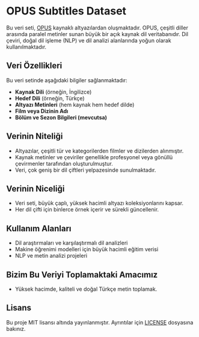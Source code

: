 # OPUS Subtitles Dataset

Bu veri seti, [OPUS](https://opus.nlpl.eu) kaynaklı altyazılardan oluşmaktadır. OPUS, çeşitli diller arasında paralel metinler sunan büyük bir açık kaynak dil veritabanıdır. Dil çeviri, doğal dil işleme (NLP) ve dil analizi alanlarında yoğun olarak kullanılmaktadır.

## Veri Özellikleri
Bu veri setinde aşağıdaki bilgiler sağlanmaktadır:
- **Kaynak Dili** (örneğin, İngilizce)
- **Hedef Dili** (örneğin, Türkçe)
- **Altyazı Metinleri** (hem kaynak hem hedef dilde)
- **Film veya Dizinin Adı**
- **Bölüm ve Sezon Bilgileri (mevcutsa)**

## Verinin Niteliği
- Altyazılar, çeşitli tür ve kategorilerden filmler ve dizilerden alınmıştır.
- Kaynak metinler ve çeviriler genellikle profesyonel veya gönüllü çevirmenler tarafından oluşturulmuştur.
- Veri, çok geniş bir dil çiftleri yelpazesinde sunulmaktadır.

## Verinin Niceliği
- Veri seti, büyük çaplı, yüksek hacimli altyazı koleksiyonlarını kapsar.
- Her dil çifti için binlerce örnek içerir ve sürekli güncellenir.

## Kullanım Alanları
- Dil araştırmaları ve karşılaştırmalı dil analizleri
- Makine öğrenimi modelleri için büyük hacimli eğitim verisi
- NLP ve metin analizi projeleri

## Bizim Bu Veriyi Toplamaktaki Amacımız
- Yüksek hacimde, kaliteli ve doğal Türkçe metin toplamak.

## Lisans
Bu proje MIT lisansı altında yayınlanmıştır. Ayrıntılar için [LICENSE](LICENSE) dosyasına bakınız.

